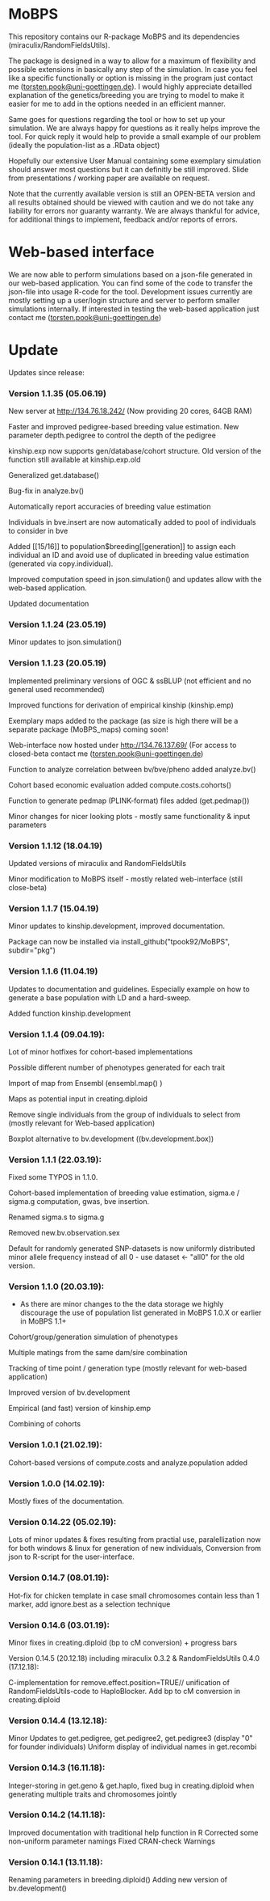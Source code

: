 # MoBPS
This repository contains our R-package MoBPS and its dependencies (miraculix/RandomFieldsUtils).
 
The package is designed in a way to allow for a maximum of flexibility and possible extensions in basically any step of the simulation. In case you feel like a specific functionally or option is missing in the program just contact me (torsten.pook@uni-goettingen.de). 
I would highly appreciate detailled explanation of the genetics/breeding you are trying to model to make it easier for me to add in the options needed in an efficient manner. 

Same goes for questions regarding the tool or how to set up your simulation. We are always happy for questions as it really helps improve the tool. For quick reply it would help to provide a small example of our problem (ideally the population-list as a .RData object)

Hopefully our extensive User Manual containing some exemplary simulation should answer most questions but it can definitly be still improved. Slide from presentations / working paper are available on request.


Note that the currently available version is still an OPEN-BETA version and all results obtained should be viewed with caution and we do not take any liability for errors nor guaranty warranty. We are always thankful for advice, for additional things to implement, feedback and/or reports of errors.

# Web-based interface
We are now able to perform simulations based on a json-file generated in our web-based application. You can find some of the code to transfer the json-file into usage R-code for the tool. Development issues currently are mostly setting up a user/login structure and server to perform smaller simulations internally.
If interested in testing the web-based application just contact me (torsten.pook@uni-goettingen.de)

# Update

Updates since release:
### Version 1.1.35 (05.06.19)

New server at http://134.76.18.242/ (Now providing 20 cores, 64GB RAM) 

Faster and improved pedigree-based breeding value estimation. New parameter depth.pedigree to control the depth of the pedigree

kinship.exp now supports gen/database/cohort structure. Old version of the function still available at kinship.exp.old

Generalized get.database()

Bug-fix in analyze.bv()

Automatically report accuracies of breeding value estimation

Individuals in bve.insert are now automatically added to pool of individuals to consider in bve

Added [[15/16]] to population$breeding[[generation]] to assign each individual an ID and avoid use of duplicated in breeding value estimation (generated via copy.individual).

Improved computation speed in json.simulation() and updates allow with the web-based application.

Updated documentation

### Version 1.1.24 (23.05.19)

Minor updates to json.simulation()

### Version 1.1.23 (20.05.19)

Implemented preliminary versions of OGC & ssBLUP (not efficient and no general used recommended)

Improved functions for derivation of empirical kinship (kinship.emp)

Exemplary maps added to the package (as size is high there will be a separate package (MoBPS_maps) coming soon!

Web-interface now hosted under http://134.76.137.69/ (For access to closed-beta contact me (torsten.pook@uni-goettingen.de)

Function to analyze correlation between bv/bve/pheno added analyze.bv()

Cohort based economic evaluation added compute.costs.cohorts()

Function to generate pedmap (PLINK-format) files added (get.pedmap())

Minor changes for nicer looking plots - mostly same functionality & input parameters

### Version 1.1.12 (18.04.19)

Updated versions of miraculix and RandomFieldsUtils

Minor modification to MoBPS itself - mostly related web-interface (still close-beta)

### Version 1.1.7 (15.04.19)

Minor updates to kinship.development, improved documentation.

Package can now be installed via install_github("tpook92/MoBPS", subdir="pkg")

### Version 1.1.6 (11.04.19)
Updates to documentation and guidelines. Especially example on how to generate a base population with LD and a hard-sweep.

Added function kinship.development

### Version 1.1.4 (09.04.19):
Lot of minor hotfixes for cohort-based implementations

Possible different number of phenotypes generated for each trait

Import of map from Ensembl (ensembl.map() )

Maps as potential input in creating.diploid

Remove single individuals from the group of individuals to select from (mostly relevant for Web-based application)

Boxplot alternative to bv.development ((bv.development.box))

### Version 1.1.1 (22.03.19):

Fixed some TYPOS in 1.1.0.

Cohort-based implementation of breeding value estimation, sigma.e / sigma.g computation, gwas, bve insertion.

Renamed sigma.s to sigma.g

Removed new.bv.observation.sex

Default for randomly generated SNP-datasets is now uniformly distributed minor allele frequency instead of all 0 - use dataset <- "all0" for the old version.

### Version 1.1.0 (20.03.19):

- As there are minor changes to the the data storage we highly discourage the use of population list generated in MoBPS 1.0.X or earlier in MoBPS 1.1+

Cohort/group/generation simulation of phenotypes

Multiple matings from the same dam/sire combination

Tracking of time point / generation type (mostly relevant for web-based application)

Improved version of bv.development

Empirical (and fast) version of kinship.emp

Combining of cohorts

### Version 1.0.1 (21.02.19):

Cohort-based versions of compute.costs and analyze.population added

### Version 1.0.0 (14.02.19):

Mostly fixes of the documentation.

### Version 0.14.22 (05.02.19):

Lots of minor updates & fixes resulting from practial use, paralellization now for both windows & linux for generation of new individuals, Conversion from json to R-script for the user-interface.

### Version 0.14.7 (08.01.19):

Hot-fix for chicken template in case small chromosomes contain less than 1 marker, add ignore.best as a selection technique

### Version 0.14.6 (03.01.19):

Minor fixes in creating.diploid (bp to cM conversion) + progress bars

Version 0.14.5 (20.12.18) including miraculix 0.3.2 & RandomFieldsUtils 0.4.0 (17.12.18):

C-implementation for remove.effect.position=TRUE// unification of RandomFieldsUtils-code to HaploBlocker. Add bp to cM conversion in creating.diploid

### Version 0.14.4 (13.12.18):

Minor Updates to get.pedigree, get.pedigree2, get.pedigree3 (display "0" for founder individuals)
Uniform display of individual names in get.recombi

### Version 0.14.3 (16.11.18):

Integer-storing in get.geno & get.haplo, fixed bug in creating.diploid when generating multiple traits and chromosomes jointly

### Version 0.14.2 (14.11.18):

Improved documentation with traditional help function in R
Corrected some non-uniform parameter namings
Fixed CRAN-check Warnings

### Version 0.14.1 (13.11.18):

Renaming parameters in breeding.diploid()
Adding new version of bv.development()
